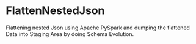 # FlattenNestedJson
Flattening nested Json using Apache PySpark and dumping the flattened Data into Staging Area by doing Schema Evolution. 

